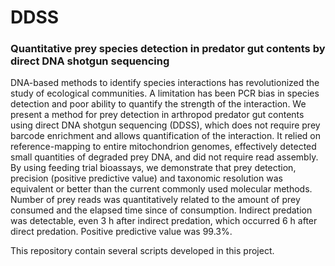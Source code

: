 # DDSS
### Quantitative prey species detection in predator gut contents by direct DNA shotgun sequencing

DNA-based methods to identify species interactions has revolutionized the study of ecological communities. A limitation has been PCR bias in species detection and poor ability to quantify the strength of the interaction. We present a method for prey detection in arthropod predator gut contents using direct DNA shotgun sequencing (DDSS), which does not require prey barcode enrichment and allows quantification of the interaction. It relied on reference-mapping to entire mitochondrion genomes, effectively detected small quantities of degraded prey DNA, and did not require read assembly. By using feeding trial bioassays, we demonstrate that prey detection, precision (positive predictive value) and taxonomic resolution was equivalent or better than the current commonly used molecular methods. Number of prey reads was quantitatively related to the amount of prey consumed and the elapsed time since of consumption. Indirect predation was detectable, even 3 h after indirect predation, which occurred 6 h after direct predation. Positive predictive value was 99.3%.

This repository contain several scripts developed in this project.
